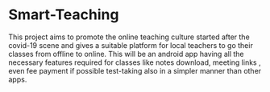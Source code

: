 # Smart-Teaching
This project aims to promote the online teaching culture started after the covid-19 scene and gives a suitable platform for local teachers to go their classes from offline to online. This will be an android app having all the necessary features required for classes like notes download, meeting links , even fee payment if possible test-taking also in a simpler manner than other apps.
